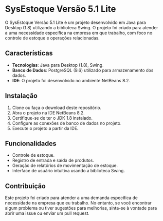 # SysEstoque Versão 5.1 Lite

O SysEstoque Versão 5.1 Lite é um projeto desenvolvido em Java para Desktop (1.8) utilizando a biblioteca Swing. O projeto foi criado para atender a uma necessidade específica na empresa em que trabalho, com foco no controle de estoque e operações relacionadas.

## Características

- **Tecnologias**: Java para Desktop (1.8), Swing.
- **Banco de Dados**: PostgreSQL (9.6) utilizado para armazenamento dos dados.
- **IDE**: O projeto foi desenvolvido no ambiente NetBeans 8.2.

## Instalação

1. Clone ou faça o download deste repositório.
2. Abra o projeto na IDE NetBeans 8.2.
3. Certifique-se de ter o JDK 1.8 instalado.
4. Configure as conexões de banco de dados no projeto.
5. Execute o projeto a partir da IDE.

## Funcionalidades

- Controle de estoque.
- Registro de entrada e saída de produtos.
- Geração de relatórios de movimentação de estoque.
- Interface de usuário intuitiva usando a biblioteca Swing.

## Contribuição

Este projeto foi criado para atender a uma demanda específica de necessidade na empresa que eu trabalho. No entanto, se você encontrar algum problema ou tiver sugestões para melhorias, sinta-se à vontade para abrir uma issue ou enviar um pull request.
